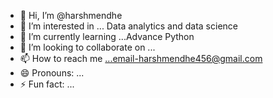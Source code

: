 - 👋 Hi, I’m @harshmendhe
- 👀 I’m interested in ... Data analytics and data science
- 🌱 I’m currently learning ...Advance Python
- 💞️ I’m looking to collaborate on ...
- 📫 How to reach me ...email-harshmendhe456@gmail.com
- 😄 Pronouns: ...
- ⚡ Fun fact: ...

<!---
harshmendhe/harshmendhe is a ✨ special ✨ repository because its `README.md` (this file) appears on your GitHub profile.
You can click the Preview link to take a look at your changes.
--->
